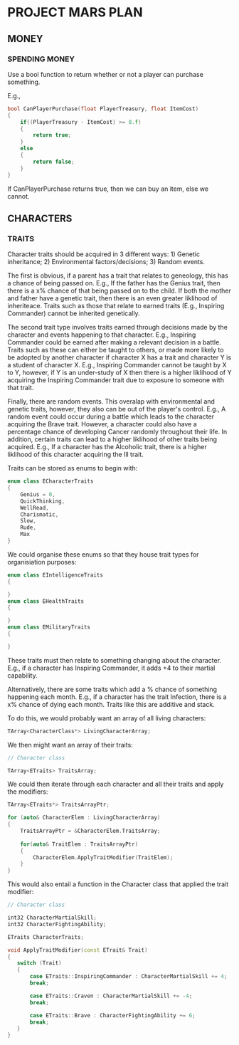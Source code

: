 # PROJECT MARS PLAN


## MONEY
### SPENDING MONEY

Use a bool function to return whether or not a player can purchase something. 

E.g., 
```C++
bool CanPlayerPurchase(float PlayerTreasury, float ItemCost)
{
    if((PlayerTreasury - ItemCost) >= 0.f)
    {
        return true;
    }
    else
    {
        return false;
    }
}
```

If CanPlayerPurchase returns true, then we can buy an item, else we cannot.


## CHARACTERS 

### TRAITS

Character traits should be acquired in 3 different ways: 1) Genetic inheritance; 
2) Environmental factors/decisions; 3) Random events.

The first is obvious, if a parent has a trait that relates to geneology, this 
has a chance of being passed on. E.g., If the father has the Genius trait, then
there is a x% chance of that being passed on to the child. If both the mother
and father have a genetic trait, then there is an even greater liklihood of 
inheriteace. Traits such as those that relate to earned traits (E.g., Inspiring
Commander) cannot be inherited genetically.

The second trait type involves traits earned through decisions made by the 
character and events happening to that character. E.g., Inspiring Commander
could be earned after making a relevant decision in a battle. Traits such
as these can either be taught to others, or made more likely to be adopted
by another character if character X has a trait and character Y is a student
of character X. E.g., Inspiring Commander cannot be taught by X to Y, however,
if Y is an under-study of X then there is a higher liklihood of Y acquiring 
the Inspiring Commander trait due to exposure to someone with that trait.

Finally, there are random events. This overalap with environmental and 
genetic traits, however, they also can be out of the player's control. 
E.g., A random event could occur during a battle which leads to the character
acquiring the Brave trait. However, a character could also have a percentage
chance of developing Cancer randomly throughout their life. In addition, 
certain traits can lead to a higher liklihood of other traits being acquired.
E.g., If a character has the Alcoholic trait, there is a higher liklihood of
this character acquiring the Ill trait.

Traits can be stored as enums to begin with:
```C++
enum class ECharacterTraits
{
    Genius = 0,
    QuickThinking,
    WellRead,
    Charismatic,
    Slow,
    Rude,
    Max
}
```

We could organise these enums so that they house trait types for organisiation purposes:
```C++
enum class EIntelligenceTraits
{

}
enum class EHealthTraits
{

}
enum class EMilitaryTraits
{

}
```

These traits must then relate to something changing about the character. E.g., if 
a character has Inspiring Commander, it adds +4 to their martial capability.

Alternatively, there are some traits which add a % chance of something happening each
month. E.g., if a character has the trait Infection, there is a x% chance of dying each
month. Traits like this are additive and stack. 

To do this, we would probably want an array of all living characters:
```C++
TArray<CharacterClass*> LivingCharacterArray;
```

We then might want an array of their traits:
```C++
// Character class

TArray<ETraits> TraitsArray;
```

 We could then iterate through each character and all their traits and apply the modifiers:
 ```C++
TArray<ETraits*> TraitsArrayPtr;

 for (auto& CharacterElem : LivingCharacterArray)
 {
     TraitsArrayPtr = &CharacterElem.TraitsArray;
     
     for(auto& TraitElem : TraitsArrayPtr)
     {
         CharacterElem.ApplyTraitModifier(TraitElem);
     }
 }
 ```

 This would also entail a function in the Character class that applied the trait modifier:
 ```C++
 // Character class

int32 CharacterMartialSkill;
int32 CharacterFightingAbility;

ETraits CharacterTraits;

void ApplyTraitModifier(const ETrait& Trait)
{
    switch (Trait)
    {
        case ETraits::InspiringCommander : CharacterMartialSkill += 4;
        break;

        case ETraits::Craven : CharacterMartialSkill += -4;
        break;

        case ETraits::Brave : CharacterFightingAbility += 6;
        break;
    }   
}
 ```